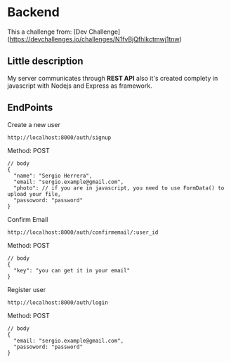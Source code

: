 # Backend 
This a challenge from: [Dev Challenge] (https://devchallenges.io/challenges/N1fvBjQfhlkctmwj1tnw)

## Little description
My server communicates through **REST API** also it's created complety in javascript with Nodejs and Express as framework.

## EndPoints
Create a new user

    http://localhost:8000/auth/signup 
    
Method: POST
    
    // body
    {
      "name": "Sergio Herrera",
      "email: "sergio.example@gmail.com",
      "photo": // if you are in javascript, you need to use FormData() to upload your file,
      "passoword: "password"
    }

Confirm Email

    http://localhost:8000/auth/confirmemail/:user_id
    
Method: POST
    
    // body
    {
      "key": "you can get it in your email"
    }

Register user

    http://localhost:8000/auth/login 
    
Method: POST
    
    // body
    {
      "email: "sergio.example@gmail.com",
      "passoword: "password"
    }
